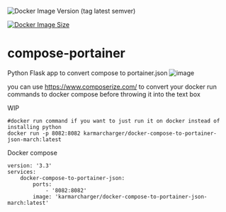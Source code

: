 ![Docker Image Version (tag latest semver)](https://img.shields.io/docker/v/karmarcharger/docker-compose-to-portainer-json-march/latest)


[![Docker Image Size](https://badgen.net/docker/size/karmarcharger/docker-compose-to-portainer-json-march?icon=docker&label=image%20size)](https://hub.docker.com/r/karmarcharger/docker-compose-to-portainer-json-march)
# compose-portainer
Python Flask app to convert compose to portainer.json
![image](https://github.com/karmarcharger/compose-portainer/assets/10364143/d957519c-9953-4dcb-abed-74ebf661c0bc)



you can use https://www.composerize.com/ to convert your docker run commands to docker compose before throwing it into the text box

WIP
```
#docker run command if you want to just run it on docker instead of installing python
docker run -p 8082:8082 karmarcharger/docker-compose-to-portainer-json-march:latest
```
Docker compose
```
version: '3.3'
services:
    docker-compose-to-portainer-json:
        ports:
            - '8082:8082'
        image: 'karmarcharger/docker-compose-to-portainer-json-march:latest'
```
